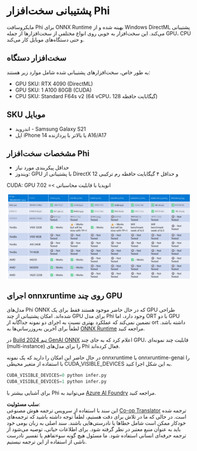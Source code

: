 <!--
CO_OP_TRANSLATOR_METADATA:
{
  "original_hash": "8cdc17ce0f10535da30b53d23fe1a795",
  "translation_date": "2025-05-07T14:56:15+00:00",
  "source_file": "md/01.Introduction/01/01.Hardwaresupport.md",
  "language_code": "fa"
}
-->
# پشتیبانی سخت‌افزار Phi

مایکروسافت Phi برای ONNX Runtime بهینه شده و از Windows DirectML پشتیبانی می‌کند. این سخت‌افزار به خوبی روی انواع مختلفی از سخت‌افزارها از جمله GPU، CPU و حتی دستگاه‌های موبایل کار می‌کند.

## سخت‌افزار دستگاه  
به طور خاص، سخت‌افزارهای پشتیبانی شده شامل موارد زیر هستند:

- GPU SKU: RTX 4090 (DirectML)
- GPU SKU: 1 A100 80GB (CUDA)
- CPU SKU: Standard F64s v2 (64 vCPU، 128 گیگابایت حافظه)

## SKU موبایل

- اندروید - Samsung Galaxy S21  
- اپل iPhone 14 یا بالاتر با پردازنده A16/A17

## مشخصات سخت‌افزار Phi

- حداقل پیکربندی مورد نیاز  
- ویندوز: GPU با پشتیبانی از DirectX 12 و حداقل ۴ گیگابایت حافظه رم ترکیبی

CUDA: GPU انویدیا با قابلیت محاسباتی >= 7.02

![HardwareSupport](../../../../../translated_images/01.phihardware.5d51b2377cba18afc6949074542f290c56bb278dac3f4f86302aca6d80fffeb9.fa.png)

## اجرای onnxruntime روی چند GPU

مدل‌های Phi ONNX که در حال حاضر موجود هستند فقط برای یک GPU طراحی شده‌اند. امکان پشتیبانی از چند GPU برای مدل Phi وجود دارد، اما ORT با دو GPU تضمین نمی‌کند که عملکرد بهتری نسبت به اجرای دو نمونه جداگانه از ort داشته باشد. لطفاً برای آخرین به‌روزرسانی‌ها به [ONNX Runtime](https://onnxruntime.ai/) مراجعه کنید.

در [Build 2024 تیم GenAI ONNX](https://youtu.be/WLW4SE8M9i8?si=EtG04UwDvcjunyfC) اعلام کرد که به جای چند GPU، قابلیت چند نمونه‌ای (multi-instance) را برای مدل‌های Phi فعال کرده‌اند.

در حال حاضر این امکان را دارید که یک نمونه onnxruntime یا onnxruntime-genai را با استفاده از متغیر محیطی CUDA_VISIBLE_DEVICES به این شکل اجرا کنید.

```Python
CUDA_VISIBLE_DEVICES=0 python infer.py
CUDA_VISIBLE_DEVICES=1 python infer.py
```

برای آشنایی بیشتر با Phi می‌توانید به [Azure AI Foundry](https://ai.azure.com) مراجعه کنید.

**سلب مسئولیت**:  
این سند با استفاده از سرویس ترجمه هوش مصنوعی [Co-op Translator](https://github.com/Azure/co-op-translator) ترجمه شده است. در حالی که ما در تلاش برای دقت هستیم، لطفاً توجه داشته باشید که ترجمه‌های خودکار ممکن است شامل خطاها یا نادرستی‌هایی باشند. سند اصلی به زبان بومی خود باید به عنوان منبع معتبر در نظر گرفته شود. برای اطلاعات حیاتی، توصیه می‌شود از ترجمه حرفه‌ای انسانی استفاده شود. ما مسئول هیچ گونه سوءتفاهم یا تفسیر نادرست ناشی از استفاده از این ترجمه نیستیم.